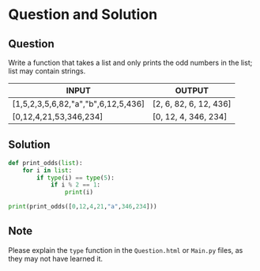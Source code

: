 # Question and Solution

## Question

Write a function that takes a list and only prints the odd numbers in the list; list may contain strings.

| INPUT                     | OUTPUT                                                       |
| ------------------------- | ------------------------------------------------------------ |
| [1,5,2,3,5,6,82,"a","b",6,12,5,436] | [2, 6, 82, 6, 12, 436] |
| [0,12,4,21,53,346,234] | [0, 12, 4, 346, 234] |

## Solution

``` python
def print_odds(list):
    for i in list:
        if type(i) == type(5):
            if i % 2 == 1:
                print(i)

print(print_odds([0,12,4,21,"a",346,234]))
```

## Note

Please explain the `type` function in the `Question.html` or `Main.py` files, as they may not have learned it.
